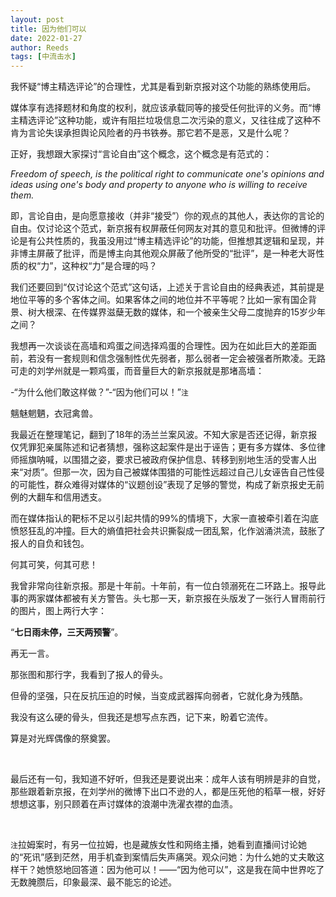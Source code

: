 ```yaml
---
layout: post
title: 因为他们可以
date: 2022-01-27
author: Reeds
tags: [中流击水]
---
```


我怀疑“博主精选评论”的合理性，尤其是看到新京报对这个功能的熟练使用后。

媒体享有选择题材和角度的权利，就应该承载同等的接受任何批评的义务。而“博主精选评论”这种功能，或许有阻拦垃圾信息二次污染的意义，又往往成了这种不肯为言论失误承担舆论风险者的丹书铁券。那它若不是恶，又是什么呢？

正好，我想跟大家探讨“言论自由”这个概念，这个概念是有范式的：

*Freedom of speech, is the political right to communicate one's opinions and ideas using one's body and property to anyone who is willing to receive them.* 

即，言论自由，是向愿意接收（并非“接受”）你的观点的其他人，表达你的言论的自由。仅讨论这个范式，新京报有权屏蔽任何网友对其的意见和批评。但微博的评论是有公共性质的，我虽没用过“博主精选评论”的功能，但推想其逻辑和呈现，并非博主屏蔽了批评，而是博主向其他观众屏蔽了他所受的“批评”，是一种老大哥性质的权“力”，这种权“力”是合理的吗？

我们还要回到“仅讨论这个范式”这句话，上述关于言论自由的经典表述，其前提是地位平等的多个客体之间。如果客体之间的地位并不平等呢？比如一家有国企背景、树大根深、在传媒界滋蘖无数的媒体，和一个被亲生父母二度抛弃的15岁少年之间？

我想再一次谈谈在高墙和鸡蛋之间选择鸡蛋的合理性。因为在如此巨大的差距面前，若没有一套规则和信念强制性优先弱者，那么弱者一定会被强者所欺凌。无路可走的刘学州就是一颗鸡蛋，而音量巨大的新京报就是那堵高墙：

-“为什么他们敢这样做？”-“因为他们可以！”`注`

魑魅魍魉，衣冠禽兽。

我最近在整理笔记，翻到了18年的汤兰兰案风波。不知大家是否还记得，新京报仅凭罪犯亲属陈述和记者猜想，强称这起案件是出于诬告；更有多方媒体、多位律师摇旗呐喊，以围猎之姿，要求已被政府保护信息、转移到别地生活的受害人出来“对质”。但那一次，因为自己被媒体围猎的可能性远超过自己儿女诬告自己性侵的可能性，群众难得对媒体的“议题创设”表现了足够的警觉，构成了新京报史无前例的大翻车和信用透支。

而在媒体指认的靶标不足以引起共情的99%的情境下，大家一直被牵引着在沟底愤怒狂乱的冲撞。巨大的熵值把社会共识撕裂成一团乱絮，化作汹涌洪流，鼓胀了报人的自负和钱包。

何其可笑，何其可悲！

我曾非常向往新京报。那是十年前。十年前，有一位白领溺死在二环路上。报导此事的两家媒体都被有关方警告。头七那一天，新京报在头版发了一张行人冒雨前行的图片，图上两行大字：

“**七日雨未停，三天两预警**”。

再无一言。

那张图和那行字，我看到了报人的骨头。

但骨的坚强，只在反抗压迫的时候，当变成武器挥向弱者，它就化身为残酷。

我没有这么硬的骨头，但我还是想写点东西，记下来，盼着它流传。

算是对光辉偶像的祭奠罢。

<br>

最后还有一句，我知道不好听，但我还是要说出来：成年人该有明辨是非的自觉，那些跟着新京报，在刘学州的微博下出口不逊的人，都是压死他的稻草一根，好好想想这事，别只顾着在声讨媒体的浪潮中洗濯衣襟的血渍。

<br>

`注`拉姆案时，有另一位拉姆，也是藏族女性和网络主播，她看到直播间讨论她的“死讯”感到茫然，用手机查到案情后失声痛哭。观众问她：为什么她的丈夫敢这样干？她愤怒地回答道：因为他可以！——“因为他可以”，这是我在简中世界吃了无数腌臜后，印象最深、最不能忘的论述。